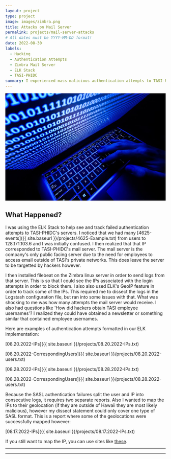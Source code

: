 ```yaml
---
layout: project
type: project
image: images/zimbra.png
title: Attacks on Mail Server
permalink: projects/mail-server-attacks
# All dates must be YYYY-MM-DD format!
date: 2022-08-30
labels:
  - Hacking
  - Authentication Attempts
  - Zimbra Mail Server
  - ELK Stack
  - TASI-PHIDC
summary: I experienced mass malicious authentication attempts to TASI-PHIDC's mail server.
---
```


<img class="ui image" src="../images/hack.jpg">

## What Happened?

I was using the ELK Stack to help see and track failed authentication attempts to TASI-PHIDC's servers. I noticed that we had many [4625-events]({{ site.baseurl }}/projects/4625-Example.txt) from users to 128.171.103.6 and I was initially confused. I then realized that that IP corresponded to TASI-PHIDC's mail server. The mail server is the company's only public facing server due to the need for employees to access email outside of TASI's private networks. This does leave the server to be targetted by hackers however.

I then installed filebeat on the Zimbra linux server in order to send logs from that server. This is so that I could see the IPs associated with the login attempts in order to block them. I also also used ELK's GeoIP feature in order to track some of the IPs. This required me to dissect the logs in the Logstash configuration file, but ran into some issues with that. What was shocking to me was how many attempts the mail server would receive. I also had questions like 'How did hackers obtain TASI employee usernames'? I realized they could have obtained a newsletter or something similar that contained employee usernames.

Here are examples of authentication attempts formatted in our ELK implementation:

[08.20.2022-IPs]({{ site.baseurl }}/projects/08.20.2022-IPs.txt)

[08.20.2022-CorrespondingUsers]({{ site.baseurl }}/projects/08.20.2022-users.txt)

[08.28.2022-IPs]({{ site.baseurl }}/projects/08.28.2022-IPs.txt)

[08.28.2022-CorrespondingUsers]({{ site.baseurl }}/projects/08.28.2022-users.txt)

Because the SASL authentication failures split the user and IP into consecutive logs, it requires two separate reports. Also I wanted to map the IPs to their geolocation (if they are outside of Hawaii they are most likely malicious), however my dissect statement could only cover one type of SASL format. This is a report where some of the geolocations were successfully mapped however:

[08.17.2022-IPs]({{ site.baseurl }}/projects/08.17.2022-IPs.txt)

If you still want to map the IP, you can use sites like [these](https://www.iplocation.net/).

***************************************************************************************
***************************************************************************************
